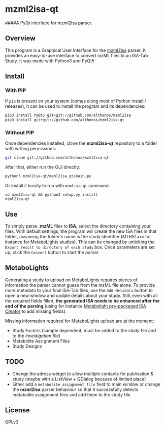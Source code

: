 # mzml2isa-qt
####A PyQt interface for mzml2isa parser.

## Overview
This program is a Graphical User Interface for the [mzml2isa](https://github.com/althonos/mzml2isa) parser. It provides an easy-to-use interface to convert mzML files to an ISA-Tab Study. It was made with Python3 and PyQt5

## Install

### With PIP
If `pip` is present on your system (comes along most of Python install / releases), it can be used to install the program and its dependencies:
```bash
pip3 install PyQt5 git+git://github.com/althonos/mzml2isa 
pip3 install git+git://github.com/althonos/mzml2isa-qt
```

### Without PIP
Once dependencies installed, clone the **mzml2isa-qt** repository to a folder with writing permissions:
```bash
git clone git://github.com/althonos/mzml2isa-qt
```

After that, either run the GUI directly: 
```bash
python3 mzml2isa-qt/mzml2isa_qt/main.py
```

Or install it locally to run with `mzmlisa-qt` command:
```
cd mzml2isa-qt && python3 setup.py install
mzml2isa-qt
```

## Use
To simply parse **.mzML** files to **ISA**, select the directory containing your files. With default settings, the program will create the new ISA files in that folder, assuming the folder's name is the study identifier (_MTBSLxxx_ for instance for MetaboLights studies). This can be changed by unticking the `Export result to directory of each study` box. Once parameters are set up, click the `Convert` button to start the parser.

## MetaboLights
Generating a study to upload on MetaboLights requires pieces of information the parser cannot guess from the mzML file alone. To provide more metadata to your final ISA-Tab files, use the `Add Metadata` button to open a new window and update details about your study. Still, even with all the required fields filled, **the generated ISA needs to be enhanced after the end of the parsing** (using for instance [Metabolight pre-packaged ISA Creator](http://www.ebi.ac.uk/metabolights/) to add missing fields).

Missing information required for MetaboLights upload are at the moment:
* Study Factors (sample dependent, must be added to the _study_ file and to the _investigation_ file)
* Metabolite Assignment Files
* Study Designs

## TODO
* Change the adress widget to allow multiple contacts for publication & study (maybe with a ListView + QDialog because of limited place)
* Either add a `metabolite assignment file` field to main window or change the **mzml2isa** parser behaviour so that it successfully detects metabolite assignment files and add them to the study file.

## License
GPLv3
